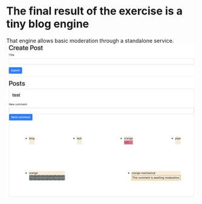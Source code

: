 # The final result of the exercise is a tiny blog engine 
That engine allows basic moderation through a standalone service.
![A picture displaying an example display of the blog engine in action](BlogEngineDisplay.png?raw=true "It looks that simple.")
